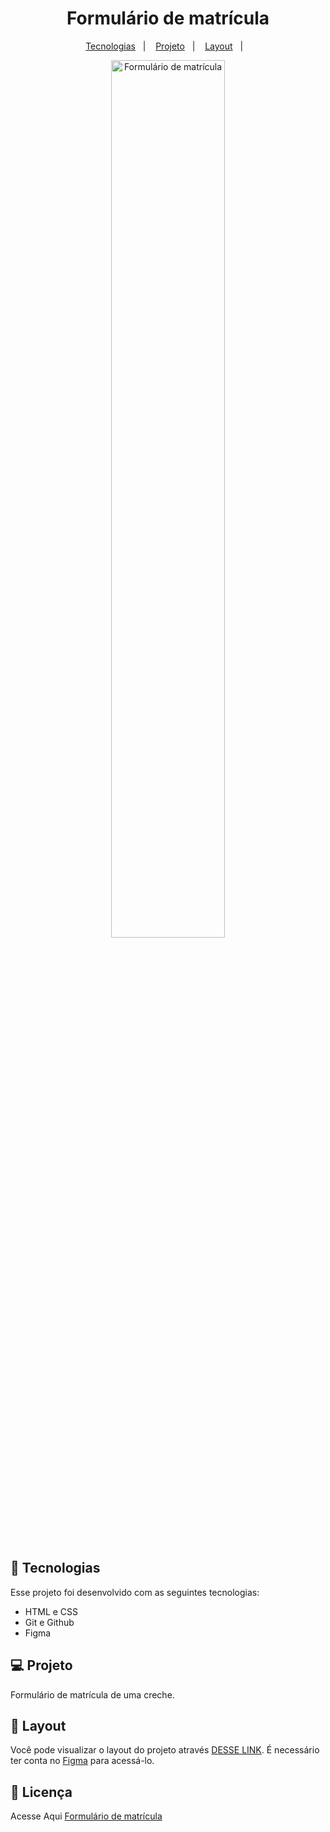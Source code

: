 <h1 align="center">Formulário de matrícula</h1>

<p align="center">
  <a href="#-tecnologias">Tecnologias</a>&nbsp;&nbsp;&nbsp;|&nbsp;&nbsp;&nbsp;
  <a href="#-projeto">Projeto</a>&nbsp;&nbsp;&nbsp;|&nbsp;&nbsp;&nbsp;
  <a href="#-layout">Layout</a>&nbsp;&nbsp;&nbsp;|&nbsp;&nbsp;&nbsp;
</p>

<p align="center">
  <img alt="Formulário de matrícula" src="github\Thumbnail.png" width="60%">
</p>

<br>

## 🚀 Tecnologias

Esse projeto foi desenvolvido com as seguintes tecnologias:

- HTML e CSS
- Git e Github
- Figma

## 💻 Projeto

Formulário de matrícula de uma creche.

## 🔖 Layout

Você pode visualizar o layout do projeto através [DESSE LINK](https://www.figma.com/community/file/1365016793556649696/formulario-de-matricula). É necessário ter conta no [Figma](https://figma.com) para acessá-lo.

## :memo: Licença

Acesse Aqui <a href="">Formulário de matrícula</a>

